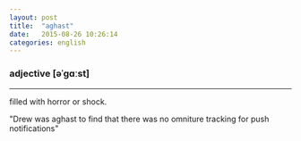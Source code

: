```yaml
---
layout: post
title:  "aghast"
date:   2015-08-26 10:26:14
categories: english
---
```

### adjective [əˈɡɑːst]
-----------

filled with horror or shock.

"Drew was aghast to find that there was no omniture tracking for push notifications"


